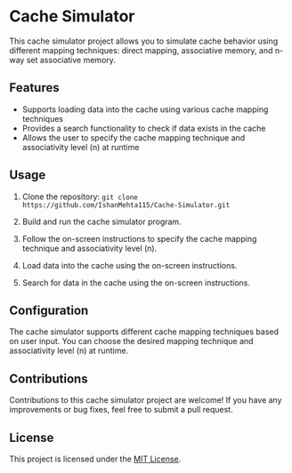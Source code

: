 # Cache Simulator

This cache simulator project allows you to simulate cache behavior using different mapping techniques: direct mapping, associative memory, and n-way set associative memory.

## Features

- Supports loading data into the cache using various cache mapping techniques
- Provides a search functionality to check if data exists in the cache
- Allows the user to specify the cache mapping technique and associativity level (n) at runtime

## Usage

1. Clone the repository: `git clone https://github.com/IshanMehta115/Cache-Simulator.git`

2. Build and run the cache simulator program.

3. Follow the on-screen instructions to specify the cache mapping technique and associativity level (n).

4. Load data into the cache using the on-screen instructions.

5. Search for data in the cache using the on-screen instructions.

## Configuration

The cache simulator supports different cache mapping techniques based on user input. You can choose the desired mapping technique and associativity level (n) at runtime.

## Contributions

Contributions to this cache simulator project are welcome! If you have any improvements or bug fixes, feel free to submit a pull request.

## License

This project is licensed under the [MIT License](LICENSE).


